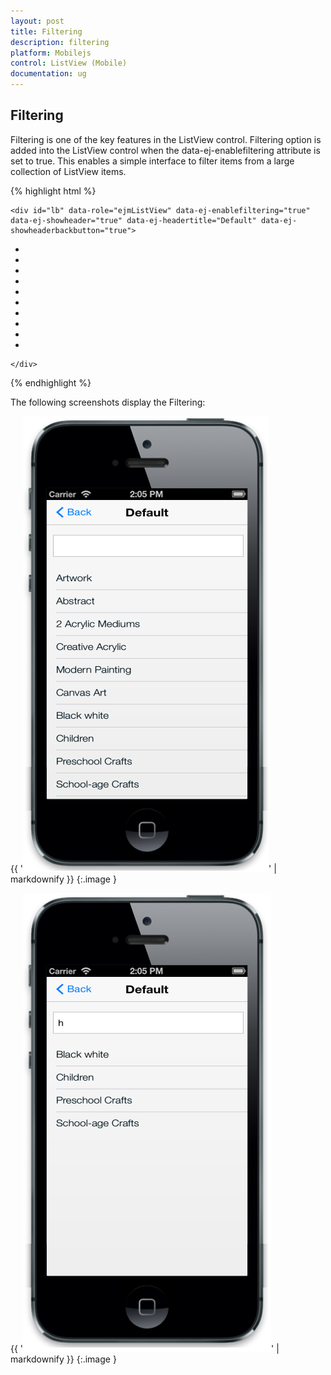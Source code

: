 ```yaml
---
layout: post
title: Filtering
description: filtering
platform: Mobilejs
control: ListView (Mobile)
documentation: ug
---
```


## Filtering

Filtering is one of the key features in the ListView control. Filtering option is added into the ListView control when the data-ej-enablefiltering attribute is set to true. This enables a simple interface to filter items from a large collection of ListView items.

{% highlight html %}



    <div id="lb" data-role="ejmListView" data-ej-enablefiltering="true" data-ej-showheader="true" data-ej-headertitle="Default" data-ej-showheaderbackbutton="true">

<ul>

<li data-ej-text="Artwork"></li>

<li data-ej-text="Abstract"></li>

<li data-ej-text="2 Acrylic Mediums"></li>

<li data-ej-text="Creative Acrylic"></li>

<li data-ej-text="Modern Painting"></li>

<li data-ej-text="Canvas Art"></li>

<li data-ej-text="Black white"></li>

<li data-ej-text="Children"></li>

<li data-ej-text="Preschool Crafts"></li>

<li data-ej-text="School-age Crafts"></li>

</ul>

    </div>



{% endhighlight %}



The following screenshots display the Filtering:

{{ '![C:/Users/vincentxavier/Desktop/Work/Documentation/Complete Doc/ListBox/images/ios7_12.png](Filtering_images/Filtering_img1.png)' | markdownify }}
{:.image }




{{ '![C:/Users/vincentxavier/Desktop/Work/Documentation/Complete Doc/ListBox/images/ios7_13.png](Filtering_images/Filtering_img2.png)' | markdownify }}
{:.image }


